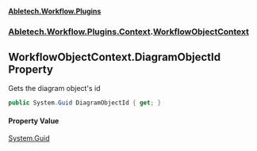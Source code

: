 #### [Abletech.Workflow.Plugins](index.md 'index')
### [Abletech.Workflow.Plugins.Context](Abletech_Workflow_Plugins_Context.md 'Abletech.Workflow.Plugins.Context').[WorkflowObjectContext](WorkflowObjectContext.md 'Abletech.Workflow.Plugins.Context.WorkflowObjectContext')
## WorkflowObjectContext.DiagramObjectId Property
Gets the diagram object's id  
```csharp
public System.Guid DiagramObjectId { get; }
```
#### Property Value
[System.Guid](https://docs.microsoft.com/en-us/dotnet/api/System.Guid 'System.Guid')
